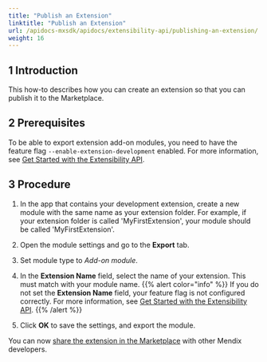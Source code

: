```yaml
---
title: "Publish an Extension"
linktitle: "Publish an Extension"
url: /apidocs-mxsdk/apidocs/extensibility-api/publishing-an-extension/
weight: 16
---
```


## 1 Introduction

This how-to describes how you can create an extension so that you can publish it to the Marketplace.

## 2 Prerequisites

To be able to export extension add-on modules, you need to have the feature flag `--enable-extension-development` enabled. For more information, see [Get Started with the Extensibility API](/apidocs-mxsdk/apidocs/extensibility-api/getting-started/).

## 3 Procedure

1. In the app that contains your development extension, create a new module with the same name as your extension folder. For example, if your extension folder is called 'MyFirstExtension', your module should be called 'MyFirstExtension'.

2. Open the module settings and go to the **Export** tab.

3. Set module type to *Add-on module*.

4. In the **Extension Name** field, select the name of your extension. This must match with your module name.
    {{% alert color="info" %}} If you do not set the **Extension Name** field, your feature flag is not configured correctly. For more information, see [Get Started with the Extensibility API](/apidocs-mxsdk/apidocs/extensibility-api/getting-started/). {{% /alert %}}

5. Click **OK** to save the settings, and export the module.

You can now [share the extension in the Marketplace](/appstore/sharing-content/) with other Mendix developers.
